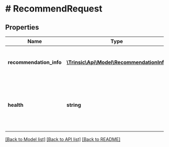 # # RecommendRequest

## Properties

Name | Type | Description | Notes
------------ | ------------- | ------------- | -------------
**recommendation_info** | [**\Trinsic\Api\Model\RecommendationInfo**](RecommendationInfo.md) | Information about the user you wish to generate a recommendation for. | [optional]
**health** | **string** | Filter providers by health status. Valid values: \&quot;online\&quot;, \&quot;offline\&quot;, \&quot;all\&quot;. Defaults to \&quot;online\&quot;. | [optional]

[[Back to Model list]](../../README.md#models) [[Back to API list]](../../README.md#endpoints) [[Back to README]](../../README.md)
